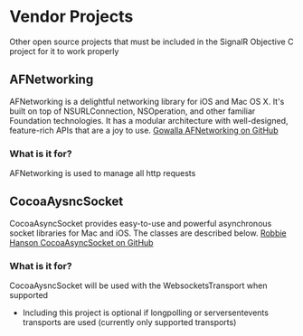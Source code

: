 # Vendor Projects 
Other open source projects that must be included in the SignalR Objective C project for it to work properly

## AFNetworking
AFNetworking is a delightful networking library for iOS and Mac OS X. It's built on top of NSURLConnection, NSOperation, and other familiar Foundation technologies. It has a modular architecture with well-designed, feature-rich APIs that are a joy to use.
[Gowalla AFNetworking on GitHub](https://github.com/AFNetworking/AFNetworking)

### What is it for?
AFNetworking is used to manage all http requests


## CocoaAysncSocket
CocoaAsyncSocket provides easy-to-use and powerful asynchronous socket libraries for Mac and iOS. The classes are described below.
[Robbie Hanson CocoaAsyncSocket on GitHub](https://github.com/robbiehanson/CocoaAsyncSocket)

### What is it for?
CocoaAysncSocket will be used with the WebsocketsTransport when supported
* Including this project is optional if longpolling or serversentevents transports are used (currently only supported transports)